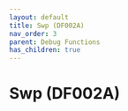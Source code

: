 ```yaml
---
layout: default
title: Swp (DF002A)
nav_order: 3
parent: Debug Functions
has_children: true
---
```

# Swp (DF002A)
